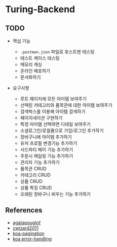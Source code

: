 # Turing-Backend

## TODO

- 핵심 기능

  - `.postman.json` 파일로 포스트맨 테스팅
  - 테스트 케이스 테스팅
  - 메모리 캐싱
  - 온라인 배포하기
  - 문서화하기

- 요구사항
  - 루트 페이지에 모든 아이템 보여주기
  - 선택된 카테고리와 품목관에 대한 아이템 보여주기
  - 검색박스를 이용해 아이템 검색하기
  - 페이지네이션 구현하기
  - 특정 아이템 선택하면 디테일 보여주기
  - 소셜로그인/로컬폼으로 가입/로그인 추가하기
  - 장바구니에 아이템 추가하기
  - 유저 프로필 변경기능 추가하기
  - 서드파티 페이 기능 추가하기
  - 주문시 메일링 기능 추가하기
  - 관리자 기능 추가하기
  - 품목관 CRUD
  - 카테고리 CRUD
  - 상품 CRUD
  - 상품 특징 CRUD
  - 오래된 장바구니 비우는 기능 추가하기

## References

- [agatapouglof](https://github.com/Yangeok/turinb-back-ref-01)
  <!-- (https://github.com/agatapouglof/turing-backend/blob/master/controllers/errors.js) -->
- [cwizard2011](https://github.com/Yangeok/turinb-back-ref-02)
  <!-- (https://github.com/cwizard2011/turing-shop/blob/master/server/helpers/mailer/Mailer.js) -->
- [koa-pagination](https://github.com/uphold/koa-pagination)
- [koa error-handling](https://github.com/koajs/koa/blob/master/docs/error-handling.md)
